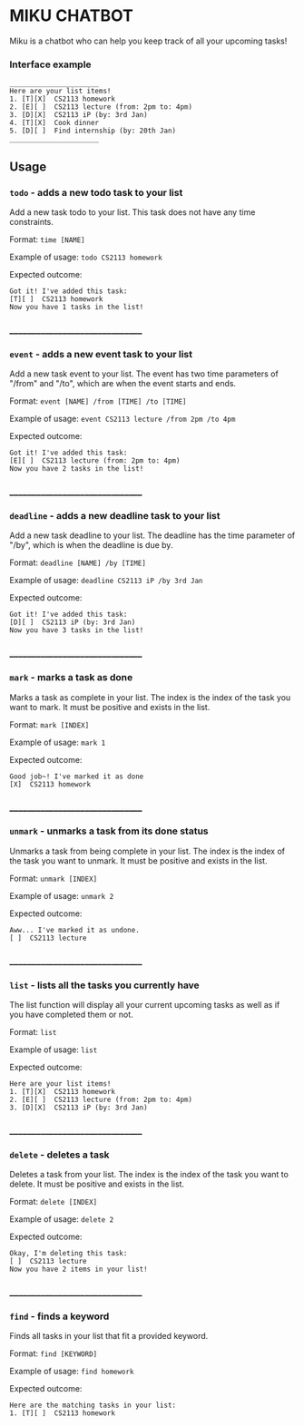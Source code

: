 # MIKU CHATBOT
Miku is a chatbot who can help you keep track of all your upcoming tasks!


### Interface example
```
______________________
Here are your list items!
1. [T][X]  CS2113 homework
2. [E][ ]  CS2113 lecture (from: 2pm to: 4pm)
3. [D][X]  CS2113 iP (by: 3rd Jan) 
4. [T][X]  Cook dinner
5. [D][ ]  Find internship (by: 20th Jan)
______________________
```

## Usage

### `todo` - adds a new todo task to your list

Add a new task todo to your list. This task does not have any time constraints.

Format: `time [NAME]`

Example of usage:
`todo CS2113 homework`

Expected outcome:
```
Got it! I've added this task:
[T][ ]  CS2113 homework
Now you have 1 tasks in the list!
```
### ______________________________

### `event` - adds a new event task to your list

Add a new task event to your list. The event has two time parameters of "/from" and "/to", 
which are when the event starts and ends.

Format: `event [NAME] /from [TIME] /to [TIME]`

Example of usage:
`event CS2113 lecture /from 2pm /to 4pm`

Expected outcome:
```
Got it! I've added this task:
[E][ ]  CS2113 lecture (from: 2pm to: 4pm)
Now you have 2 tasks in the list!
```
### ______________________________

### `deadline` - adds a new deadline task to your list

Add a new task deadline to your list. The deadline has the time parameter of "/by", which is when the deadline is due by.

Format: `deadline [NAME] /by [TIME]`

Example of usage:
`deadline CS2113 iP /by 3rd Jan`

Expected outcome:
```
Got it! I've added this task:
[D][ ]  CS2113 iP (by: 3rd Jan)
Now you have 3 tasks in the list!
```

### ______________________________

### `mark` - marks a task as done

Marks a task as complete in your list. The index is the index of the task you want to mark.
It must be positive and exists in the list.

Format: `mark [INDEX]`

Example of usage:
`mark 1`

Expected outcome:
```
Good job~! I've marked it as done
[X]  CS2113 homework
```

### ______________________________

### `unmark` - unmarks a task from its done status

Unmarks a task from being complete in your list. The index is the index of the task you want to unmark.
It must be positive and exists in the list.

Format: `unmark [INDEX]`

Example of usage:
`unmark 2`

Expected outcome:
```
Aww... I've marked it as undone.
[ ]  CS2113 lecture 
```

### ______________________________

### `list` - lists all the tasks you currently have

The list function will display all your current upcoming tasks as well as if you have completed them or not.

Format: `list`

Example of usage:
`list`

Expected outcome:
```
Here are your list items!
1. [T][X]  CS2113 homework
2. [E][ ]  CS2113 lecture (from: 2pm to: 4pm)
3. [D][X]  CS2113 iP (by: 3rd Jan)
```

### ______________________________

### `delete` - deletes a task

Deletes a task from your list. The index is the index of the task you want to delete.
It must be positive and exists in the list.

Format: `delete [INDEX]`

Example of usage:
`delete 2`

Expected outcome:
```
Okay, I'm deleting this task:
[ ]  CS2113 lecture
Now you have 2 items in your list!
```

### ______________________________

### `find` - finds a keyword

Finds all tasks in your list that fit a provided keyword.

Format: `find [KEYWORD]`

Example of usage:
`find homework`

Expected outcome:
```
Here are the matching tasks in your list:
1. [T][ ]  CS2113 homework
```

